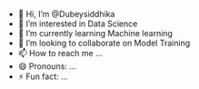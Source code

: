 - 👋 Hi, I’m @Dubeysiddhika
- 👀 I’m interested in Data Science 
- 🌱 I’m currently learning Machine learning
- 💞️ I’m looking to collaborate on Model Training
- 📫 How to reach me ...
- 😄 Pronouns: ...
- ⚡ Fun fact: ...

<!---
Dubeysiddhika/Dubeysiddhika is a ✨ special ✨ repository because its `README.md` (this file) appears on your GitHub profile.
You can click the Preview link to take a look at your changes.
--->
